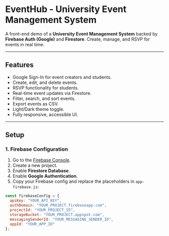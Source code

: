 # EventHub - University Event Management System

A front-end demo of a **University Event Management System** backed by **Firebase Auth (Google)** and **Firestore**. Create, manage, and RSVP for events in real time.

---

## Features

- Google Sign-In for event creators and students.
- Create, edit, and delete events.
- RSVP functionality for students.
- Real-time event updates via Firestore.
- Filter, search, and sort events.
- Export events as CSV.
- Light/Dark theme toggle.
- Fully responsive, accessible UI.

---

## Setup

### 1. Firebase Configuration

1. Go to the [Firebase Console](https://console.firebase.google.com/).
2. Create a new project.
3. Enable **Firestore Database**.
4. Enable **Google Authentication**.
5. Copy your Firebase config and replace the placeholders in `app-firebase.js`:

```js
const firebaseConfig = {
  apiKey: "YOUR_API_KEY",
  authDomain: "YOUR_PROJECT.firebaseapp.com",
  projectId: "YOUR_PROJECT_ID",
  storageBucket: "YOUR_PROJECT.appspot.com",
  messagingSenderId: "YOUR_MESSAGING_SENDER_ID",
  appId: "YOUR_APP_ID"
};
